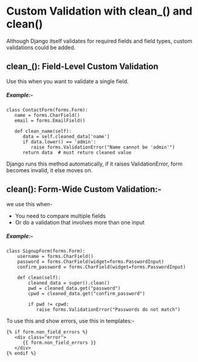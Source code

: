 # Custom Validation with clean_<field>() and clean()

Although Django itself validates for required fields and field types, custom validations could be added.

## clean_<field>(): Field-Level Custom Validation
Use this when you want to validate a single field.

##### Example:-
   
    class ContactForm(forms.Form):
       name = forms.CharField()
       email = forms.EmailField()

       def clean_name(self):
          data = self.cleaned_data['name']
          if data.lower() == 'admin':
             raise forms.ValidationError("Name cannot be 'admin'")
          return data  # must return cleaned value

Django runs this method automatically, if it raises ValidationError, form becomes invalid, it else moves on.

## clean(): Form-Wide Custom Validation:-

we use this when- 
* You need to compare multiple fields
* Or do a validation that involves more than one input

##### Example:-
   
    class SignupForm(forms.Form):
        username = forms.CharField()
        password = forms.CharField(widget=forms.PasswordInput)
        confirm_password = forms.CharField(widget=forms.PasswordInput)

        def clean(self):
            cleaned_data = super().clean()
            pwd = cleaned_data.get("password")
            cpwd = cleaned_data.get("confirm_password")

            if pwd != cpwd:
               raise forms.ValidationError("Passwords do not match")

To use this and show errors, use this in templates:-

    {% if form.non_field_errors %}
       <div class="error">
          {{ form.non_field_errors }}
       </div>
    {% endif %}
